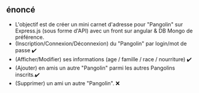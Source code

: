 ## énoncé
- L'objectif est de créer un mini carnet d'adresse pour "Pangolin" sur Express.js (sous forme d'API) avec un front sur angular &  DB Mongo de préférence. 
- (Inscription/Connexion/Déconnexion) du "Pangolin" par login/mot de passe :heavy_check_mark: 
- (Afficher/Modifier) ses informations (age / famille / race / nourriture) :heavy_check_mark: 
- (Ajouter) en amis un autre "Pangolin" parmi les autres Pangolins inscrits.:heavy_check_mark:
- (Supprimer) un ami un autre "Pangolin". :x:
